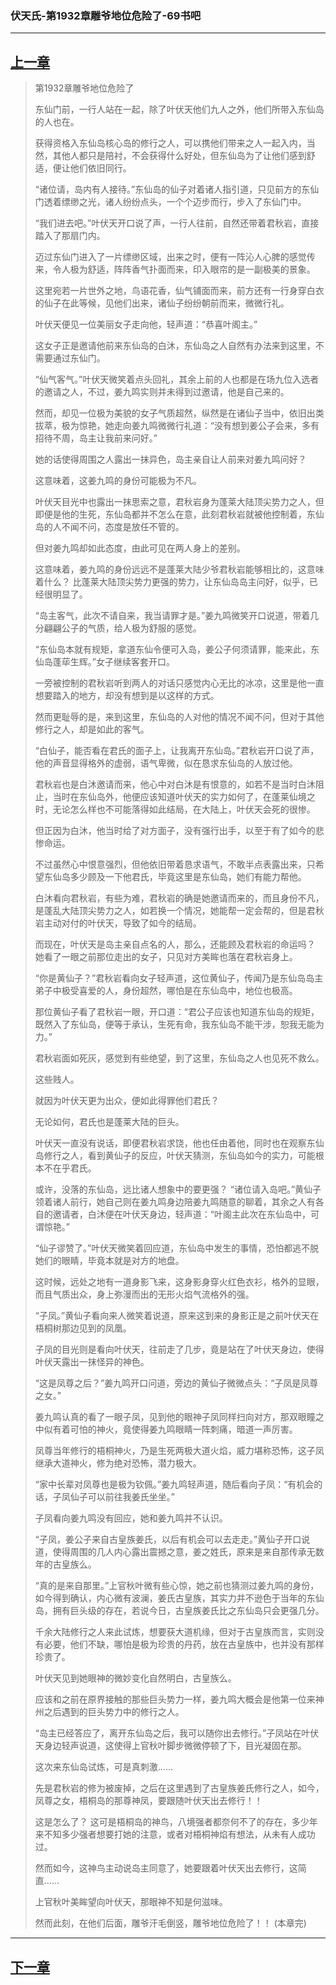 ### 伏天氏-第1932章雕爷地位危险了-69书吧

--------
[上一章](./e0c54765098cd19b2513e4e11c827893.md)
--------


>
>
>
>第1932章雕爷地位危险了
>
>东仙门前，一行人站在一起，除了叶伏天他们九人之外，他们所带入东仙岛的人也在。
>
>获得资格入东仙岛核心岛的修行之人，可以携他们带来之人一起入内，当然，其他人都只是陪衬，不会获得什么好处，但东仙岛为了让他们感到舒适，便让他们依旧同行。
>
>“诸位请，岛内有人接待。”东仙岛的仙子对着诸人指引道，只见前方的东仙门透着缥缈之光，诸人纷纷点头，一个个迈步而行，步入了东仙门中。
>
>“我们进去吧。”叶伏天开口说了声，一行人往前，自然还带着君秋岩，直接踏入了那扇门内。
>
>迈过东仙门进入了一片缥缈区域，出来之时，便有一阵沁人心脾的感觉传来，令人极为舒适，阵阵香气扑面而来，印入眼帘的是一副极美的景象。
>
>这里宛若一片世外之地，鸟语花香，仙气铺面而来，前方还有一行身穿白衣的仙子在此等候，见他们出来，诸仙子纷纷朝前而来，微微行礼。
>
>叶伏天便见一位美丽女子走向他，轻声道：“恭喜叶阁主。”
>
>这女子正是邀请他前来东仙岛的白沐，东仙岛之人自然有办法来到这里，不需要通过东仙门。
>
>“仙气客气。”叶伏天微笑着点头回礼，其余上前的人也都是在场九位入选者的邀请之人，不过，姜九鸣实则并未得到过邀请，他是自己来的。
>
>然而，却见一位极为美貌的女子气质超然，纵然是在诸仙子当中，依旧出类拔萃，极为惊艳，她走向姜九鸣微微行礼道：“没有想到姜公子会来，多有招待不周，岛主让我前来问好。”
>
>她的话使得周围之人露出一抹异色，岛主亲自让人前来对姜九鸣问好？
>
>这意味着，这姜九鸣的身份可能极为不凡。
>
>叶伏天目光中也露出一抹思索之意，君秋岩身为蓬莱大陆顶尖势力之人，但即便是他的生死，东仙岛都并不怎么在意，此刻君秋岩就被他控制着，东仙岛的人不闻不问，态度是放任不管的。
>
>但对姜九鸣却如此态度，由此可见在两人身上的差别。
>
>这意味着，姜九鸣的身份远远不是蓬莱大陆少爷君秋岩能够相比的，这意味着什么？
>比蓬莱大陆顶尖势力更强的势力，让东仙岛岛主问好，似乎，已经很明显了。
>
>“岛主客气，此次不请自来，我当请罪才是。”姜九鸣微笑开口说道，带着几分翩翩公子的气质，给人极为舒服的感觉。
>
>“东仙岛本就有规矩，拿道东仙令便可入岛，姜公子何须请罪，能来此，东仙岛蓬荜生辉。”女子继续客套开口。
>
>一旁被控制的君秋岩听到两人的对话只感觉内心无比的冰凉，这里是他一直想要踏入的地方，却没有想到是以这样的方式。
>
>然而更耻辱的是，来到这里，东仙岛的人对他的情况不闻不问，但对于其他修行之人，却是如此的客气。
>
>“白仙子，能否看在君氏的面子上，让我离开东仙岛。”君秋岩开口说了声，他的声音显得格外的虚弱，语气卑微，似在恳求东仙岛的人放过他。
>
>君秋岩也是白沐邀请而来，他心中对白沐是有恨意的，如若不是当时白沐阻止，当时在东仙岛外，他便应该知道叶伏天的实力如何了，在蓬莱仙境之时，无论怎么样也不可能落得如此结局，在大陆上，叶伏天会死的很惨。
>
>但正因为白沐，他当时给了对方面子，没有强行出手，以至于有了如今的悲惨命运。
>
>不过虽然心中恨意强烈，但他依旧带着恳求语气，不敢半点表露出来，只希望东仙岛多少顾及一下他君氏，毕竟这里是东仙岛，她们有能力帮他。
>
>白沐看向君秋岩，有些为难，君秋岩的确是她邀请而来的，而且身份不凡，是蓬乱大陆顶尖势力之人，如若换一个情况，她能帮一定会帮的，但是君秋岩主动对付的叶伏天，导致了如今的结局。
>
>而现在，叶伏天是岛主亲自点名的人，那么，还能顾及君秋岩的命运吗？
>她看了一眼之前那位走出的女子，只见对方美眸也落在君秋岩身上。
>
>“你是黄仙子？”君秋岩看向女子轻声道，这位黄仙子，传闻乃是东仙岛岛主弟子中极受喜爱的人，身份超然，哪怕是在东仙岛中，地位也极高。
>
>那位黄仙子看了君秋岩一眼，开口道：“君公子应该也知道东仙岛的规矩，既然入了东仙岛，便等于承认，生死有命，我东仙岛不能干涉，恕我无能为力。”
>
>君秋岩面如死灰，感觉到有些绝望，到了这里，东仙岛之人也见死不救么。
>
>这些贱人。
>
>就因为叶伏天更为出众，便如此得罪他们君氏？
>
>无论如何，君氏也是蓬莱大陆的巨头。
>
>叶伏天一直没有说话，即便君秋岩求饶，他也任由着他，同时也在观察东仙岛修行之人，看到黄仙子的反应，叶伏天猜测，东仙岛如今的实力，可能根本不在乎君氏。
>
>或许，没落的东仙岛，远比诸人想象中的要更强？
>“诸位请入岛吧。”黄仙子领着诸人前行，她自己则在姜九鸣身边陪姜九鸣随意的聊着，其余之人有各自的邀请者，白沐便在叶伏天身边，轻声道：“叶阁主此次在东仙岛中，可谓惊艳。”
>
>“仙子谬赞了。”叶伏天微笑着回应道，东仙岛中发生的事情，恐怕都逃不脱她们的眼睛，毕竟本就是对方的地盘。
>
>这时候，远处之地有一道身影飞来，这身影身穿火红色衣衫，格外的显眼，而且气质出众，身上弥漫而出的无形火焰气流格外的强。
>
>“子凤。”黄仙子看向来人微笑着说道，原来这到来的身影正是之前叶伏天在梧桐树那边见到的凤凰。
>
>子凤的目光则是看向叶伏天，往前走了几步，竟是站在了叶伏天身边，使得叶伏天露出一抹怪异的神色。
>
>“这是凤尊之后？”姜九鸣开口问道，旁边的黄仙子微微点头：“子凤是凤尊之女。”
>
>姜九鸣认真的看了一眼子凤，见到他的眼神子凤同样扫向对方，那双眼瞳之中似有着可怕的神火，竟使得姜九鸣眼睛一阵刺痛，暗道一声厉害。
>
>凤尊当年修行的梧桐神火，乃是生死两极大道火焰，威力堪称恐怖，这子凤继承大道神火，修为绝对恐怖，潜力极大。
>
>“家中长辈对凤尊也是极为钦佩。”姜九鸣轻声道，随后看向子凤：“有机会的话，子凤仙子可以前往我姜氏坐坐。”
>
>子凤看向姜九鸣没有回应，她和姜九鸣并不认识。
>
>“子凤，姜公子来自古皇族姜氏，以后有机会可以去走走。”黄仙子开口说道，使得周围的几人内心露出震撼之意，姜之姓氏，原来是来自那传承无数年的古皇族么。
>
>“真的是来自那里。”上官秋叶微有些心惊，她之前也猜测过姜九鸣的身份，如今得到确认，内心微有波澜，姜氏古皇族，其实力并不逊色于当年的东仙岛，拥有巨头级的存在，若说今日，古皇族姜氏比之东仙岛只会更强几分。
>
>千余大陆修行之人来此试炼，想要获大道机缘，但对于古皇族而言，实则没有必要，他们不缺，哪怕是极为珍贵的丹药，放在古皇族中，也并没有那样珍贵了。
>
>叶伏天见到她眼神的微妙变化自然明白，古皇族么。
>
>应该和之前在原界接触的那些巨头势力一样，姜九鸣大概会是他第一位来神州之后遇到的巨头势力中的修行之人。
>
>“岛主已经答应了，离开东仙岛之后，我可以随你出去修行。”子凤站在叶伏天身边轻声说道，这使得上官秋叶脚步微微停顿了下，目光凝固在那。
>
>这次来东仙岛试炼，可是真刺激……
>
>先是君秋岩的修为被废掉，之后在这里遇到了古皇族姜氏修行之人，如今，凤尊之女，梧桐岛的那尊神凤，要跟随叶伏天出去修行！！
>
>这是怎么了？
>这可是梧桐岛的神鸟，八境强者都奈何不了的存在，多少年来不知多少强者想要打她的注意，或者对梧桐神焰有想法，从未有人成功过。
>
>然而如今，这神鸟主动说岛主同意了，她要跟着叶伏天出去修行，这简直……
>
>上官秋叶美眸望向叶伏天，那眼神不知是何滋味。
>
>然而此刻，在他们后面，雕爷汗毛倒竖，雕爷地位危险了！！
>(本章完)
>
>

--------
[下一章](./6852349706cf072c12287a1b592af8aa.md)
--------
